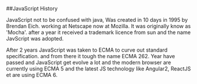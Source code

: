 ##JavaScript History

JavaScript not to be confused with java, Was created in 10 days in 1995 by Brendan Eich. working at Netscape now at Mozilla.
It was originally know as 'Mocha'. after a year it received a trademark licence from sun and the name JavScript was adopted.

After 2 years JavaScript was taken to ECMA to curve out standard specification. and from there it tough the name ECMA 262. Year have passed and JavaScript get
evolve a lot and the modern browser are currently using ECMA 5 and the latest JS technology like Angular2, ReactJS et are using ECMA 6.

